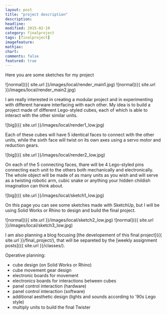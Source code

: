 ```yaml
---
layout: post
title: "project description"
description: 
headline: 
modified: 2015-02-19
category: finalproject
tags: [finalproject]
imagefeature: 
mathjax: 
chart: 
comments: false
featured: true
---
```

Here you are some sketches for my project

![normal]({{ site.url }}/images/local/render_main1.jpg) ![normal]({{ site.url }}/images/local/render_main2.jpg)

I am really interested in creating a modular project and in experimenting with different harware interfacing with each other. My idea is to build a project made of different Lego-styled cubes, each of which is able to interact with the other similar units. 

![big]({{ site.url }}/images/local/render1_low.jpg)

Each of these cubes will have 5 identical faces to connect with the other units, while the sixth face will twist on its own axes using a servo motor and reduction gears.

![big]({{ site.url }}/images/local/render2_low.jpg)

On each of the 5 connecting faces, thare will be 4 Lego-styled pins connecting each unit to the others both mechanically and electronically. The whole object will be made of as many units as you wish and will serve as a twisting robotic arm, cubic snake or anything your hidden childish imagination can think about.

![big]({{ site.url }}/images/local/sketch1_low.jpg)

On this page you can see some sketches made with SketchUp, but I will be using Solid Works or Rhino to design and build the final project.

![normal]({{ site.url }}/images/local/sketch2_low.jpg) ![normal]({{ site.url }}/images/local/sketch3_low.jpg)

I am also planning a blog focusing [the developement of this final project]({{ site.url }}/final_project/), that will be separeted by the [weekly assignment posts]({{ site.url }}/classes/).

Operative planning:

- cube design (on Solid Works or Rhino)
- cube movement gear design
- electronic boards for movement
- electronics boards for interactions between cubes
- panel control interaction (hardware)
- panel control interaction (software)
- additional aesthetic design (lights and sounds according to '90s Lego style)
- multiply units to build the final Twister
